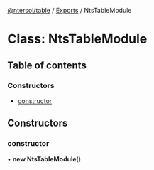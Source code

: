 [@ntersol/table](../README.md) / [Exports](../modules.md) / NtsTableModule

# Class: NtsTableModule

## Table of contents

### Constructors

- [constructor](NtsTableModule.md#constructor)

## Constructors

### constructor

• **new NtsTableModule**()
